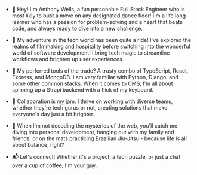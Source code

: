 - 👋 Hey! I'm Anthony Wells, a fun personable Full Stack Engineer who is most likly to bust a move on any designated dance floor! I'm a life long learner who has a passion for problem-solving and a heart that beats code, and always ready to dive into a new challenge. 

- 🚀 My adventure in the tech world has been quite a ride! I've explored the realms of filmmaking and hospitality before switching into the wonderful world of software development! I bring tech magic to streamline workflows and brighten up user experiences.
- 🔧 My perferred tools of the trade? A trusty combo of TypeScript, React, Express, and MongoDB. I am very familiar with Python, Django, and some other common stacks. When it comes to CMS, I'm all about spinning up a Strapi backend with a flick of my keyboard.

- 🤝 Collaboration is my jam. I thrive on working with diverse teams, whether they're tech gurus or not, creating solutions that make everyone's day just a bit brighter.

- 🌱 When I'm not decoding the mysteries of the web, you'll catch me diving into personal development, hanging out with my family and friends, or on the mats practicing Brazilian Jiu-Jitsu - because life is all about balance, right?

- 📬 Let's connect! Whether it's a project, a tech puzzle, or just a chat over a cup of coffee, I'm your guy.


